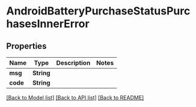 # AndroidBatteryPurchaseStatusPurchasesInnerError

## Properties
Name | Type | Description | Notes
------------ | ------------- | ------------- | -------------
**msg** | **String** |  | 
**code** | **String** |  | 

[[Back to Model list]](../README.md#documentation-for-models) [[Back to API list]](../README.md#documentation-for-api-endpoints) [[Back to README]](../README.md)


